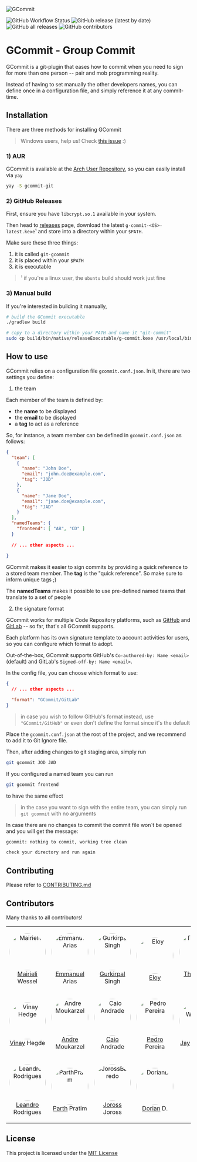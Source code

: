 ![GCommit](GCommitLogo.png)

![GitHub Workflow Status](https://img.shields.io/github/workflow/status/jooaodanieel/GCommit/Create%20a%20new%20GitHub%20Release?style=for-the-badge) ![GitHub release (latest by date)](https://img.shields.io/github/v/release/jooaodanieel/GCommit?style=for-the-badge)  ![GitHub all releases](https://img.shields.io/github/downloads/jooaodanieel/GCommit/total?color=orange&style=for-the-badge) ![GitHub contributors](https://img.shields.io/github/contributors/jooaodanieel/GCommit?color=purple&style=for-the-badge)

# GCommit - Group Commit

GCommit is a git-plugin that eases how to commit when you need to sign for
more than one person -- pair and mob programming reality.

Instead of having to set manually the other developers names, you can define
once in a configuration file, and simply reference it at any commit-time.

## Installation

There are three methods for installing GCommit

> Windows users, help us! Check [this issue][win-issue] :)

### 1) AUR

GCommit is available at the [Arch User Repository][aur], so you can easily install via `yay`

```bash
yay -S gcommit-git
```

### 2) GitHub Releases

First, ensure you have `libcrypt.so.1` available in your system.

Then head to [releases][releases] page, download the latest `g-commit-<OS>-latest.kexe`¹ and store into a directory within your `$PATH`.

Make sure these three things:

1. it is called `git-gcommit`
2. it is placed within your `$PATH`
3. it is executable

> ¹ if you're a linux user, the `ubuntu` build should work just fine

### 3) Manual build

If you're interested in building it manually,

```bash
# build the GCommit executable
./gradlew build

# copy to a directory within your PATH and name it "git-commit"
sudo cp build/bin/native/releaseExecutable/g-commit.kexe /usr/local/bin/git-commit
```

## How to use

GCommit relies on a configuration file `gcommit.conf.json`. In it, there are two settings you define:

1. the team

Each member of the team is defined by:

- the **name** to be displayed
- the **email** to be displayed
- a **tag** to act as a reference

So, for instance, a team member can be defined in `gcommit.conf.json` as follows:

```json
{
  "team": [
    {
      "name": "John Doe",
      "email": "john.doe@example.com",
      "tag": "JOD"
    },
    {
      "name": "Jane Doe",
      "email": "jane.doe@example.com",
      "tag": "JAD"
    }
  ],
  "namedTeams": {
    "frontend": [ "AB", "CD" ]
  }
  
  // ... other aspects ...
  
}
```

GCommit makes it easier to sign commits by providing a quick reference to a stored team member.
The **tag** is the "quick reference".
So make sure to inform unique tags ;)

The **namedTeams** makes it possible to use pre-defined named teams that translate to a set of people

2. the signature format

GCommit works for multiple Code Repository platforms, such as [GitHub][github] and [GitLab][gitlab] 
-- so far, that's all GCommit supports.

Each platform has its own signature template to account activities for users,
so you can configure which format to adopt.

Out-of-the-box, GCommit supports GitHub's `Co-authored-by: Name <email>` (default)
and GitLab's `Signed-off-by: Name <email>`.

In the config file, you can choose which format to use:

```json
{
  // ... other aspects ...

  "format": "GCommit/GitLab"
}
```

> in case you wish to follow GitHub's format instead, use `"GCommit/GitHub"` or even don't define
> the format since it's the default

Place the `gcommit.conf.json` at the root of the project, and we recommend to add it to Git Ignore file.

Then, after adding changes to git staging area, simply run

```bash
git gcommit JOD JAD
```

If you configured a named team you can run

```bash
git gcommit frontend
```
to have the same effect

> in the case you want to sign with the entire team, you can simply run `git gcommit` with no arguments

In case there are no changes to commit the commit file won´t be opened and you will get the message:
```bash
gcommit: nothing to commit, working tree clean

check your directory and run again
```

## Contributing

Please refer to [CONTRIBUTING.md][1]


## Contributors

Many thanks to all contributors!

| | | | | |
|-|-|-|-|-|
|<p align="center"><img style="border-radius: 100px" width="100px" src="https://avatars3.githubusercontent.com/u/5549736?s=200&v=4"  alt="Mairielli" /><br />[Mairieli][mairieli] Wessel</p>|<p align="center"><img style="border-radius: 100px" width="100px" src="https://avatars2.githubusercontent.com/u/7605307?s=200&v=4"  alt="Emmanuel Arias"/><br />[Emmanuel][eamanu] Arias</p>|<p align="center"><img style="border-radius: 100px" width="100px" src="https://avatars2.githubusercontent.com/u/12171804?s=100&v=4" alt="Gurkirpal Singh" width="100px"/><br />[Gurkirpal][gpalsingh] Singh </p>|<p align="center"><img style="border-radius: 100px" width="100px" src="https://avatars2.githubusercontent.com/u/3865119?s=200&v=4"  alt="Eloy"/><br />[Eloy][ehx]</p>|<p align="center"><img style="border-radius: 100px" width="100px" src="https://avatars0.githubusercontent.com/u/3801092?s=200&v=4"  alt="Thathiane"/><br />[Thathiane][thatiane] Rosa</p>|
|<p align="center"><img style="border-radius: 100px" width="100px" src="https://avatars3.githubusercontent.com/u/8609211?s=200&v=4"  alt="Vinay Hedge"/><br />[Vinay][hegde5] Hegde</p>|<p align="center"><img style="border-radius: 100px" width="100px" src="https://avatars3.githubusercontent.com/u/17693231?s=200&v=4" alt="Andre Moukarzel"/><br />[Andre][Detril] Moukarzel</p>|<p align="center"><img style="border-radius: 100px" width="100px" src="https://avatars3.githubusercontent.com/u/27254325?s=200&v=4" alt="Caio Andrade"/><br />[Caio][CaioA] Andrade</p>|<p align="center"><img style="border-radius: 100px" width="100px" src="https://avatars2.githubusercontent.com/u/7110169?s=200&v=4"  alt="Pedro Pereira"/><br />[Pedro][pedro823] Pereira </p>|<p align="center"><img style="border-radius: 100px" width="100px" src="https://avatars1.githubusercontent.com/u/20888363?s=200&v=4" alt="Jay Welborn"/><br />[Jay][JayWelborn] Welborn </p>|
|<p align="center"><img style="border-radius: 100px" width="100px" src="https://avatars1.githubusercontent.com/u/39068024?s=460&v=4" alt="Leandro Rodrigues" width="100px"/><br />[Leandro][Leandrigues] Rodrigues</p>|<p align="center"><img style="border-radius: 100px" width="100px" src="https://avatars1.githubusercontent.com/u/30770796?s=460&v=4"  alt="ParthPratim" width="100px"/><br />[Parth][ParthPratim] Pratim </p>|<p align="center"><img style="border-radius: 100px" width="100px" src="https://avatars1.githubusercontent.com/u/5351077?s=460&v=4"  alt="JorossBarredo" width="100px"/><br />[Joross][iamjoross] Joross </p>| <p align="center"><img style="border-radius: 100px" width="100px" src="https://avatars.githubusercontent.com/u/18169492?v=4"  alt="DorianD" width="100px"/><br />[Dorian][doriancodes] D. </p>| |


## License



This project is licensed under the [MIT License][2]



[1]: https://github.com/jooaodanieel/GCommit/blob/master/CONTRIBUTING.md
[2]: https://opensource.org/licenses/MIT



[mairieli]: https://github.com/mairieli
[eamanu]: https://github.com/eamanu
[gpalsingh]: https://github.com/gpalsingh
[ehx]: https://github.com/ehx
[thatiane]: https://github.com/thatiane
[hegde5]: https://github.com/hegde5
[Detril]: https://github.com/Detril
[CaioA]: https://github.com/CanTulio
[pedro823]: https://github.com/pedro823
[JayWelborn]:https://github.com/JayWelborn
[Leandrigues]:https://github.com/Leandrigues
[ParthPratim]:https://github.com/ParthPratim
[iamjoross]:https://github.com/iamjoross
[doriancodes]:https://github.com/doriancodes

[github]: https://github.com
[gitlab]: https://gitlab.com

[win-issue]: https://github.com/jooaodanieel/GCommit/issues/55
[aur]: https://aur.archlinux.org/packages/gcommit-git
[releases]: https://github.com/jooaodanieel/GCommit/releases
